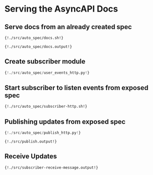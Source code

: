 # Serving the AsyncAPI Docs

## Serve docs from an already created spec

```bash
{!./src/auto_spec/docs.sh!}
```

```
{!./src/auto_spec/docs.output!}
```


## Create subscriber module

```python
{!./src/auto_spec/user_events_http.py!}
```


## Start subscriber to listen events from exposed spec

```bash
{!./src/auto_spec/subscriber-http.sh!}
```


## Publishing updates from exposed spec

```python
{!./src/auto_spec/publish_http.py!}
```

```
{!./src/publish.output!}
```


## Receive Updates

```
{!./src/subscriber-receive-message.output!}
```
